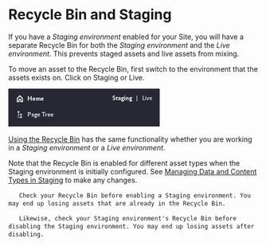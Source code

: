 # Recycle Bin and Staging

If you have a *Staging environment* enabled for your Site, you will have a separate Recycle Bin for both the *Staging environment* and the *Live environment*. This prevents staged assets and live assets from mixing. 

To move an asset to the Recycle Bin, first switch to the environment that the assets exists on. Click on Staging or Live. 

![Check which environment you are working in. Click on Staging or Live to switch.](recycle-bin-and-staging/images/01.png)

[Using the Recycle Bin](using-the-recycle-bin.md) has the same functionality whether you are working in a *Staging environment* or a *Live environment*. 

Note that the Recycle Bin is enabled for different asset types when the Staging environment is initially configured. See [Managing Data and Content Types in Staging](../../../site-building/publishing-tools/staging/managing-data-and-content-types-in-staging.md) to make any changes.

<!-- Not completely sure about these warnings. I tried enabled and disabling the staging environment and am describing my experience -->

```warning::
   Check your Recycle Bin before enabling a Staging environment. You may end up losing assets that are already in the Recycle Bin. 
```

```warning::
   Likewise, check your Staging environment's Recycle Bin before disabling the Staging environment. You may end up losing assets after disabling.
```